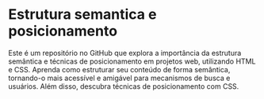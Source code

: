 # Estrutura semantica e posicionamento
 Este é um repositório no GitHub que explora a importância da estrutura semântica e técnicas de posicionamento em projetos web, utilizando HTML e CSS. Aprenda como estruturar seu conteúdo de forma semântica, tornando-o mais acessível e amigável para mecanismos de busca e usuários. Além disso, descubra técnicas de posicionamento com CSS.
